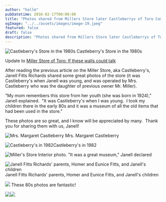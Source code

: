 ```yaml
---
author: "hallm"
pubDatetime: 2016-02-17T00:00:00
title: "Photos shared from Millers Store later Castleberrys of Toro Community"
ogImage: "../../assets/images/image-19.jpeg"
featured: false
draft: false
description: "Photos shared from Millers Store later Castleberrys of Toro Community"
---
```


![Castleberry's Store in the 1980s](@assets/images/millerimage-19.jpeg) Castleberry's Store in the 1980s

Update to [Miller Store of Toro: If these walls could talk](../2016-02-15-miller-store-of-toro-community-if-these-walls-could-talk/)

After reading the previous article on the Miller Store, aka Castleberry's, Janell Fitts Richards shared some great photos of the store (it was Castleberry's when Janell was young, and was operated by Mrs. Castleberry who was the daughter of previous owner Mr. Miller).

"My mom remembers this store from her youth (she was born in 1924)," Janell explained.  "It was Castleberry's when I was young.  I took my children there in the early 80s and it was a museum of all the old items that had been used in the store."

These photos are so great, and I know will be appreciated by many.  Thank you for sharing them with us, Janell!

<!--more-->

![Mrs. Margaret Castleberry](@assets/images/millerimage-12.jpeg) Mrs. Margaret Castleberry

![Castleberry's in 1982](@assets/images/millerimage-13.jpeg)Castleberry's in 1982

![Miller's Store](@assets/images/millerimage-15.jpeg)  Interior photo. "It was a great museum," Janell declared



![Janell Fitts Richards' parents, Homer and Eunice Fitts, and Janell's children](@assets/images/millerimage-14.jpeg) Janell Fitts Richards' parents, Homer and Eunice Fitts, and Janell's children

![](@assets/images/millerimage-16.jpeg) These 80s photos are fantastic!

![](@assets/images/millerimage-17.jpeg)![](@assets/images/millerimage-18.jpeg)